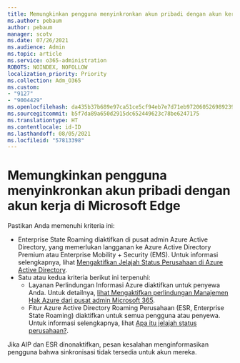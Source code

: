 ```yaml
---
title: Memungkinkan pengguna menyinkronkan akun pribadi dengan akun kerja di Microsoft Edge
ms.author: pebaum
author: pebaum
manager: scotv
ms.date: 07/26/2021
ms.audience: Admin
ms.topic: article
ms.service: o365-administration
ROBOTS: NOINDEX, NOFOLLOW
localization_priority: Priority
ms.collection: Adm_O365
ms.custom:
- "9127"
- "9004429"
ms.openlocfilehash: da435b37b689e97ca51ce5cf94eb7e7d71eb972060526989239310fac1460628
ms.sourcegitcommit: b5f7da89a650d2915dc652449623c78be6247175
ms.translationtype: HT
ms.contentlocale: id-ID
ms.lasthandoff: 08/05/2021
ms.locfileid: "57813398"
---
```

# <a name="enable-a-user-to-sync-a-personal-account-with-the-work-account-in-microsoft-edge"></a>Memungkinkan pengguna menyinkronkan akun pribadi dengan akun kerja di Microsoft Edge

Pastikan Anda memenuhi kriteria ini:

- Enterprise State Roaming diaktifkan di pusat admin Azure Active Directory, yang memerlukan langganan ke Azure Active Directory Premium atau Enterprise Mobility + Security (EMS). Untuk informasi selengkapnya, lihat [Mengaktifkan Jelajah Status Perusahaan di Azure Active Directory](/azure/active-directory/devices/enterprise-state-roaming-enable).
- Satu atau kedua kriteria berikut ini terpenuhi:
    - Layanan Perlindungan Informasi Azure diaktifkan untuk penyewa Anda. Untuk detailnya, [lihat Mengaktifkan perlindungan Manajemen Hak Azure dari pusat admin Microsoft 365](/azure/information-protection/activate-office365).
    - Fitur Azure Active Directory Roaming Perusahaan (ESR, Enterprise State Roaming) diaktifkan untuk semua pengguna atau penyewa. Untuk informasi selengkapnya, lihat [Apa itu jelajah status perusahaan?](/azure/active-directory/devices/enterprise-state-roaming-overview).

Jika AIP dan ESR dinonaktifkan, pesan kesalahan menginformasikan pengguna bahwa sinkronisasi tidak tersedia untuk akun mereka.
